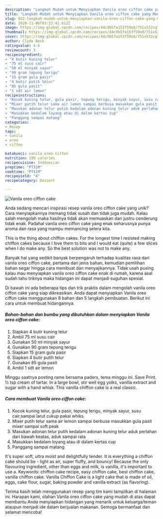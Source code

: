 ```yaml
---
description: "Langkah Mudah untuk Menyiapkan Vanila oreo ciffon cake yang Menggugah Selera"
title: "Langkah Mudah untuk Menyiapkan Vanila oreo ciffon cake yang Menggugah Selera"
slug: 922-langkah-mudah-untuk-menyiapkan-vanila-oreo-ciffon-cake-yang-menggugah-selera
date: 2020-11-06T03:22:41.612Z
image: https://img-global.cpcdn.com/recipes/44c9b5fa153f59e8/751x532cq70/vanila-oreo-ciffon-cake-foto-resep-utama.jpg
thumbnail: https://img-global.cpcdn.com/recipes/44c9b5fa153f59e8/751x532cq70/vanila-oreo-ciffon-cake-foto-resep-utama.jpg
cover: https://img-global.cpcdn.com/recipes/44c9b5fa153f59e8/751x532cq70/vanila-oreo-ciffon-cake-foto-resep-utama.jpg
author: Clyde Beck
ratingvalue: 4.6
reviewcount: 3
recipeingredient:
- "4 butir kuning telur"
- "75 ml susu cair"
- "50 ml minyak sayur"
- "90 gram tepung terigu"
- "15 gram gula pasir"
- "4 butir putih telur"
- "85 gula pasit"
- "1 sdt air lemon"
recipeinstructions:
- "Kocok kuning telur, gula pasir, tepung terigu, minyak sayur, susu cair,sampai larut cukup pakai whiks"
- "Mixer putih telur sama air lemon sampai berbusa masukkan gula pasit mixer sampai soft peak"
- "Masukan adonan telur putih kedalam adonan kuning telur aduk perlahan dari bawah keatas, aduk sampai rata"
- "Masukkan kedalam loyang atau di dalam kertas cup"
- "Panggang sampai matang"
categories:
- Resep
tags:
- vanila
- oreo
- ciffon

katakunci: vanila oreo ciffon 
nutrition: 199 calories
recipecuisine: Indonesian
preptime: "PT31M"
cooktime: "PT41M"
recipeyield: "4"
recipecategory: Dessert

---
```



![Vanila oreo ciffon cake](https://img-global.cpcdn.com/recipes/44c9b5fa153f59e8/751x532cq70/vanila-oreo-ciffon-cake-foto-resep-utama.jpg)

Anda sedang mencari inspirasi resep vanila oreo ciffon cake yang unik? Cara menyiapkannya memang tidak susah dan tidak juga mudah. Kalau salah mengolah maka hasilnya tidak akan memuaskan dan justru cenderung tidak enak. Padahal vanila oreo ciffon cake yang enak seharusnya punya aroma dan rasa yang mampu memancing selera kita.

This is the thing about chiffon cakes. For the longest time I resisted making chiffon cakes because I love them to bits and I would eat (quite) a few slices when I do make any. So the best solution was not to make any.

Banyak hal yang sedikit banyak berpengaruh terhadap kualitas rasa dari vanila oreo ciffon cake, pertama dari jenis bahan, kemudian pemilihan bahan segar hingga cara membuat dan menyajikannya. Tidak usah pusing kalau mau menyiapkan vanila oreo ciffon cake enak di rumah, karena asal sudah tahu triknya maka hidangan ini dapat menjadi suguhan spesial.


Di bawah ini ada beberapa tips dan trik praktis dalam mengolah vanila oreo ciffon cake yang siap dikreasikan. Anda dapat menyiapkan Vanila oreo ciffon cake menggunakan 8 bahan dan 5 langkah pembuatan. Berikut ini cara untuk membuat hidangannya.

<!--inarticleads1-->

##### Bahan-bahan dan bumbu yang dibutuhkan dalam menyiapkan Vanila oreo ciffon cake:

1. Siapkan 4 butir kuning telur
1. Ambil 75 ml susu cair
1. Gunakan 50 ml minyak sayur
1. Gunakan 90 gram tepung terigu
1. Siapkan 15 gram gula pasir
1. Siapkan 4 butir putih telur
1. Gunakan 85 gula pasit
1. Ambil 1 sdt air lemon


Minggu saatnya posting rame bersama paders, tema minggu ini. Save Print. ½ tsp cream of tartar. In a large bowl, stir well egg yolks, vanilla extract and sugar with a hand whisk. This vanilla chiffon cake is a real classic. 

<!--inarticleads2-->

##### Cara membuat Vanila oreo ciffon cake:

1. Kocok kuning telur, gula pasir, tepung terigu, minyak sayur, susu cair,sampai larut cukup pakai whiks
1. Mixer putih telur sama air lemon sampai berbusa masukkan gula pasit mixer sampai soft peak
1. Masukan adonan telur putih kedalam adonan kuning telur aduk perlahan dari bawah keatas, aduk sampai rata
1. Masukkan kedalam loyang atau di dalam kertas cup
1. Panggang sampai matang


It&#39;s super soft, ultra moist and delightfully tender. It is everything a chiffon cake should be - light as air, super fluffy, and bouncy! Because the only flavouring ingredient, other than eggs and milk, is vanilla, it&#39;s important to use a. Keywords: chiffon cake recipe, easy chiffon cake, best chiffon cake, vanilla chiffon cake. Vanilla Chiffon Cake is a light cake that is made of oil, eggs, cake flour, sugar, baking powder and vanilla extract (as flavoring). 

Terima kasih telah menggunakan resep yang tim kami tampilkan di halaman ini. Harapan kami, olahan Vanila oreo ciffon cake yang mudah di atas dapat membantu Anda menyiapkan hidangan yang menarik untuk keluarga/teman ataupun menjadi ide dalam berjualan makanan. Semoga bermanfaat dan selamat mencoba!
